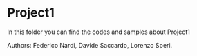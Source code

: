 # Project1
In this folder you can find the codes and samples about Project1

Authors: Federico Nardi, Davide Saccardo, Lorenzo Speri.

